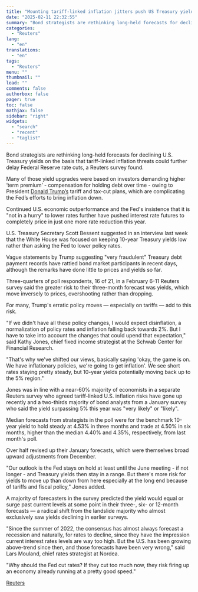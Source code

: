 ```yaml
---
title: "Mounting tariff-linked inflation jitters push US Treasury yield forecasts higher"
date: "2025-02-11 22:32:55"
summary: "Bond strategists are rethinking long-held forecasts for declining U.S. Treasury yields on the basis that tariff-linked inflation threats could further delay Federal Reserve rate cuts, a Reuters survey found.Many of those yield upgrades were based on investors demanding higher ‘term premium’ - compensation for holding debt over time - owing..."
categories:
  - "Reuters"
lang:
  - "en"
translations:
  - "en"
tags:
  - "Reuters"
menu: ""
thumbnail: ""
lead: ""
comments: false
authorbox: false
pager: true
toc: false
mathjax: false
sidebar: "right"
widgets:
  - "search"
  - "recent"
  - "taglist"
---
```


Bond strategists are rethinking long-held forecasts for declining U.S. Treasury yields on the basis that tariff-linked inflation threats could further delay Federal Reserve rate cuts, a Reuters survey found.

Many of those yield upgrades were based on investors demanding higher ‘term premium’ - compensation for holding debt over time - owing to President [Donald Trump’s](https://www.reuters.com/world/us/donald-trump/) tariff and tax-cut plans, which are complicating the Fed’s efforts to bring inflation down.

Continued U.S. economic outperformance and the Fed's insistence that it is "not in a hurry" to lower rates further have pushed interest rate futures to completely price in just one more rate reduction this year.

U.S. Treasury Secretary Scott Bessent suggested in an interview last week that the White House was focused on keeping 10-year Treasury yields low rather than asking the Fed to lower policy rates.

Vague statements by Trump suggesting "very fraudulent" Treasury debt payment records have rattled bond market participants in recent days, although the remarks have done little to prices and yields so far.

Three-quarters of poll respondents, 16 of 21, in a February 6-11 Reuters survey said the greater risk to their three-month forecast was yields, which move inversely to prices, overshooting rather than dropping.

For many, Trump's erratic policy moves — especially on tariffs — add to this risk.

"If we didn't have all these policy changes, I would expect disinflation, a normalization of policy rates and inflation falling back towards 2%. But I have to take into account the changes that could upend that expectation," said Kathy Jones, chief fixed income strategist at the Schwab Center for Financial Research.

"That's why we've shifted our views, basically saying 'okay, the game is on. We have inflationary policies, we're going to get inflation'. We see short rates staying pretty steady, but 10-year yields potentially moving back up to the 5% region."

Jones was in line with a near-60% majority of economists in a separate Reuters survey who agreed tariff-linked U.S. inflation risks have gone up recently and a two-thirds majority of bond analysts from a January survey who said the yield surpassing 5% this year was "very likely" or "likely".

Median forecasts from strategists in the poll were for the benchmark 10-year yield to hold steady at 4.53% in three months and trade at 4.50% in six months, higher than the median 4.40% and 4.35%, respectively, from last month's poll.

Over half revised up their January forecasts, which were themselves broad upward adjustments from December.

"Our outlook is the Fed stays on hold at least until the June meeting - if not longer - and Treasury yields then stay in a range. But there's more risk for yields to move up than down from here especially at the long end because of tariffs and fiscal policy," Jones added.

A majority of forecasters in the survey predicted the yield would equal or surge past current levels at some point in their three-, six- or 12-month forecasts — a radical shift from the landslide majority who almost exclusively saw yields declining in earlier surveys.

"Since the summer of 2022, the consensus has almost always forecast a recession and naturally, for rates to decline, since they have the impression current interest rates levels are way too high. But the U.S. has been growing above-trend since then, and those forecasts have been very wrong," said Lars Mouland, chief rates strategist at Nordea.

"Why should the Fed cut rates? If they cut too much now, they risk firing up an economy already running at a pretty good speed."

[Reuters](https://www.tradingview.com/news/reuters.com,2025:newsml_L6N3P20FS:0-mounting-tariff-linked-inflation-jitters-push-us-treasury-yield-forecasts-higher/)
